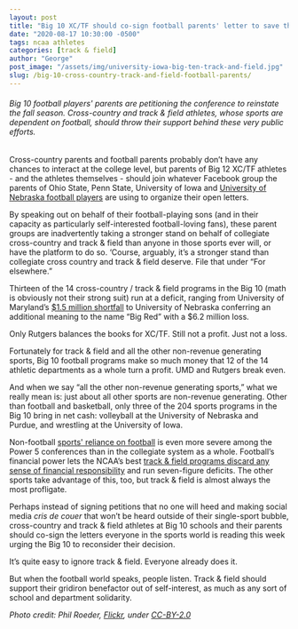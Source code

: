 ```yaml
---
layout: post
title: "Big 10 XC/TF should co-sign football parents' letter to save their sports"
date: "2020-08-17 10:30:00 -0500"
tags: ncaa athletes
categories: [track & field]
author: "George"
post_image: "/assets/img/university-iowa-big-ten-track-and-field.jpg"
slug: /big-10-cross-country-track-and-field-football-parents/
---
```


<h6>Big 10 football players' parents are petitioning the conference to reinstate the fall season. Cross-country and track & field athletes, whose sports are dependent on football, should throw their support behind these very public efforts.</h6>

Cross-country parents and football parents probably don’t have any chances to interact at the college level, but parents of Big 12 XC/TF athletes - and the athletes themselves - should join whatever Facebook group the parents of Ohio State, Penn State, University of Iowa and [University of Nebraska football players](https://www.outkick.com/justin-fields-and-nebraska-football-parents-latest-to-ask-big-ten-to-reverse-decision/) are using to organize their open letters.

By speaking out on behalf of their football-playing sons (and in their capacity as particularly self-interested football-loving fans), these parent groups are inadvertently taking a stronger stand on behalf of collegiate cross-country and track & field than anyone in those sports ever will, or have the platform to do so. ‘Course, arguably, it’s a stronger stand than collegiate cross country and track & field deserve. File that under “For elsewhere.”

Thirteen of the 14 cross-country / track & field programs in the Big 10 (math is obviously not their strong suit) run at a deficit, ranging from University of Maryland’s [$1.5 million shortfall](https://ope.ed.gov/athletics/) to University of Nebraska conferring an additional meaning to the name “Big Red” with a $6.2 million loss.

Only Rutgers balances the books for XC/TF. Still not a profit. Just not a loss.

Fortunately for track & field and all the other non-revenue generating sports, Big 10 football programs make so much money that 12 of the 14 athletic departments as a whole turn a profit. UMD and Rutgers break even.

And when we say “all the other non-revenue generating sports,” what we really mean is: just about all other sports are non-revenue generating. Other than football and basketball, only three of the 204 sports programs in the Big 10 bring in net cash: volleyball at the University of Nebraska and Purdue, and wrestling at the University of Iowa.

Non-football [sports' reliance on football](https://nalathletics.com/blog/2020/08/04/pac-12-track-and-field-football-player-demands) is even more severe among the Power 5 conferences than in the collegiate system as a whole. Football’s financial power lets the NCAA’s best [track & field programs discard any sense of financial responsibility](https://nalathletics.com/blog/2020/06/11/collegiate-spending-track-and-field-governing-bodies) and run seven-figure deficits. The other sports take advantage of this, too, but track & field is almost always the most profligate.

Perhaps instead of signing petitions that no one will heed and making social media <em>cris de couer</em> that won’t be heard outside of their single-sport bubble, cross-country and track & field athletes at Big 10 schools and their parents should co-sign the letters everyone in the sports world is reading this week urging the Big 10 to reconsider their decision.

It’s quite easy to ignore track & field. Everyone already does it.

But when the football world speaks, people listen. Track & field should support their gridiron benefactor out of self-interest, as much as any sort of school and department solidarity.

<em>Photo credit: Phil Roeder, [Flickr](https://flic.kr/p/9C7SUk), under [CC-BY-2.0](https://creativecommons.org/licenses/by/2.0/)</em>
